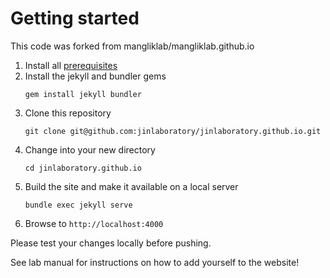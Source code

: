 Getting started
===============
This code was forked from mangliklab/mangliklab.github.io
 1. Install all [prerequisites](https://jekyllrb.com/docs/installation/)
 1. Install the jekyll and bundler gems
    ```
    gem install jekyll bundler
    ```
 1. Clone this repository
    ```
    git clone git@github.com:jinlaboratory/jinlaboratory.github.io.git
    ```
 1. Change into your new directory
    ```
    cd jinlaboratory.github.io
    ```
 1. Build the site and make it available on a local server
    ```
    bundle exec jekyll serve
    ```
 1. Browse to `http://localhost:4000`


Please test your changes locally before pushing.

See lab manual for instructions on how to add yourself to the website!

